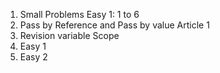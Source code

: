 1. Small Problems Easy 1: 1 to 6
2. Pass by Reference and Pass by value Article 1
3. Revision variable Scope
4. Easy 1
5. Easy 2